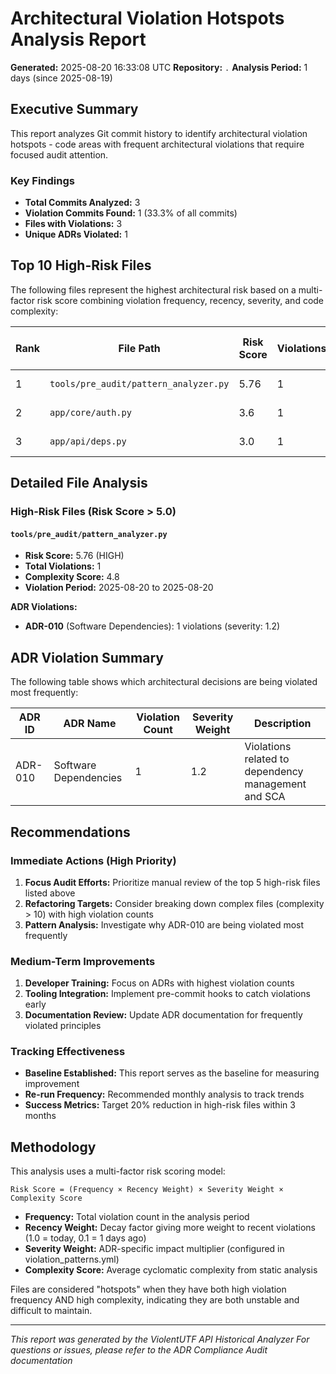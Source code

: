 # Architectural Violation Hotspots Analysis Report

**Generated:** 2025-08-20 16:33:08 UTC
**Repository:** `.`
**Analysis Period:** 1 days (since 2025-08-19)

## Executive Summary

This report analyzes Git commit history to identify architectural violation hotspots - code areas with frequent architectural violations that require focused audit attention.

### Key Findings

- **Total Commits Analyzed:** 3
- **Violation Commits Found:** 1 (33.3% of all commits)
- **Files with Violations:** 3
- **Unique ADRs Violated:** 1

## Top 10 High-Risk Files

The following files represent the highest architectural risk based on a multi-factor risk score combining violation frequency, recency, severity, and code complexity:

| Rank | File Path | Risk Score | Violations | Complexity | Primary ADRs Violated |
|------|-----------|------------|------------|------------|----------------------|
| 1 | `tools/pre_audit/pattern_analyzer.py` | 5.76 | 1 | 4.8 | ADR-010 (1) |
| 2 | `app/core/auth.py` | 3.6 | 1 | 3.0 | ADR-010 (1) |
| 3 | `app/api/deps.py` | 3.0 | 1 | 2.5 | ADR-010 (1) |

## Detailed File Analysis

### High-Risk Files (Risk Score > 5.0)

#### `tools/pre_audit/pattern_analyzer.py`

- **Risk Score:** 5.76 (HIGH)
- **Total Violations:** 1
- **Complexity Score:** 4.8
- **Violation Period:** 2025-08-20 to 2025-08-20

**ADR Violations:**
- **ADR-010** (Software Dependencies): 1 violations (severity: 1.2)

## ADR Violation Summary

The following table shows which architectural decisions are being violated most frequently:

| ADR ID | ADR Name | Violation Count | Severity Weight | Description |
|--------|----------|----------------|----------------|-------------|
| ADR-010 | Software Dependencies | 1 | 1.2 | Violations related to dependency management and SCA |

## Recommendations

### Immediate Actions (High Priority)

1. **Focus Audit Efforts:** Prioritize manual review of the top 5 high-risk files listed above
2. **Refactoring Targets:** Consider breaking down complex files (complexity > 10) with high violation counts
3. **Pattern Analysis:** Investigate why ADR-010 are being violated most frequently

### Medium-Term Improvements

1. **Developer Training:** Focus on ADRs with highest violation counts
2. **Tooling Integration:** Implement pre-commit hooks to catch violations early
3. **Documentation Review:** Update ADR documentation for frequently violated principles

### Tracking Effectiveness

- **Baseline Established:** This report serves as the baseline for measuring improvement
- **Re-run Frequency:** Recommended monthly analysis to track trends
- **Success Metrics:** Target 20% reduction in high-risk files within 3 months

## Methodology

This analysis uses a multi-factor risk scoring model:

```
Risk Score = (Frequency × Recency Weight) × Severity Weight × Complexity Score
```

- **Frequency:** Total violation count in the analysis period
- **Recency Weight:** Decay factor giving more weight to recent violations (1.0 = today, 0.1 = 1 days ago)
- **Severity Weight:** ADR-specific impact multiplier (configured in violation_patterns.yml)
- **Complexity Score:** Average cyclomatic complexity from static analysis

Files are considered "hotspots" when they have both high violation frequency AND high complexity, indicating they are both unstable and difficult to maintain.

---

*This report was generated by the ViolentUTF API Historical Analyzer*
*For questions or issues, please refer to the ADR Compliance Audit documentation*
